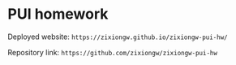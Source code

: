 # PUI homework

Deployed website: `https://zixiongw.github.io/zixiongw-pui-hw/`

Repository link: `https://github.com/zixiongw/zixiongw-pui-hw`
